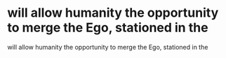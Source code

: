 # will allow humanity the opportunity to merge the Ego, stationed in the

will allow humanity the opportunity to merge the Ego, stationed in the